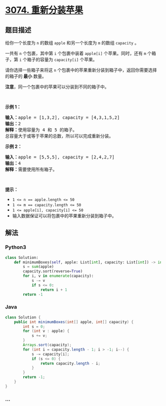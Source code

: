 # [3074. 重新分装苹果](https://leetcode.cn/problems/apple-redistribution-into-boxes)

## 题目描述

<!-- 这里写题目描述 -->

<p>给你一个长度为 <code>n</code> 的数组 <code>apple</code> 和另一个长度为 <code>m</code> 的数组 <code>capacity</code> 。</p>

<p>一共有 <code>n</code> 个包裹，其中第 <code>i</code> 个包裹中装着 <code>apple[i]</code> 个苹果。同时，还有 <code>m</code> 个箱子，第 <code>i</code> 个箱子的容量为 <code>capacity[i]</code> 个苹果。</p>

<p>请你选择一些箱子来将这 <code>n</code> 个包裹中的苹果重新分装到箱子中，返回你需要选择的箱子的<strong> 最小</strong> 数量。</p>

<p><strong>注意</strong>，同一个包裹中的苹果可以分装到不同的箱子中。</p>

<p>&nbsp;</p>

<p><strong class="example">示例 1：</strong></p>

<pre>
<strong>输入：</strong>apple = [1,3,2], capacity = [4,3,1,5,2]
<strong>输出：</strong>2
<strong>解释：</strong>使用容量为 4 和 5 的箱子。
总容量大于或等于苹果的总数，所以可以完成重新分装。
</pre>

<p><strong class="example">示例 2：</strong></p>

<pre>
<strong>输入：</strong>apple = [5,5,5], capacity = [2,4,2,7]
<strong>输出：</strong>4
<strong>解释：</strong>需要使用所有箱子。
</pre>

<p>&nbsp;</p>

<p><strong>提示：</strong></p>

<ul>
	<li><code>1 &lt;= n == apple.length &lt;= 50</code></li>
	<li><code>1 &lt;= m == capacity.length &lt;= 50</code></li>
	<li><code>1 &lt;= apple[i], capacity[i] &lt;= 50</code></li>
	<li>输入数据保证可以将包裹中的苹果重新分装到箱子中。</li>
</ul>


## 解法

<!-- 这里可写通用的实现逻辑 -->

<!-- tabs:start -->

### **Python3**

<!-- 这里可写当前语言的特殊实现逻辑 -->

```python
class Solution:
    def minimumBoxes(self, apple: List[int], capacity: List[int]) -> int:
        s = sum(apple)
        capacity.sort(reverse=True)
        for i, v in enumerate(capacity):
            s -= v
            if s <= 0:
                return i + 1
        return -1
```

### **Java**

<!-- 这里可写当前语言的特殊实现逻辑 -->

```java
class Solution {
    public int minimumBoxes(int[] apple, int[] capacity) {
        int s = 0;
        for (int v : apple) {
            s += v;
        }
        Arrays.sort(capacity);
        for (int i = capacity.length - 1; i > -1; i--) {
            s -= capacity[i];
            if (s <= 0) {
                return capacity.length - i;
            }
        }
        return -1;
    }
}
```

### **...**

```

```

<!-- tabs:end -->
